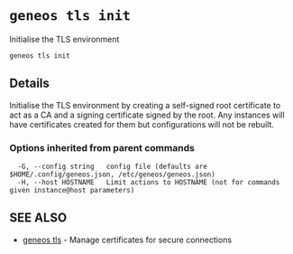# `geneos tls init`

Initialise the TLS environment

```text
geneos tls init
```

## Details

Initialise the TLS environment by creating a self-signed root
certificate to act as a CA and a signing certificate signed by the root.
Any instances will have certificates created for them but configurations
will not be rebuilt.

### Options inherited from parent commands

```text
  -G, --config string   config file (defaults are $HOME/.config/geneos.json, /etc/geneos/geneos.json)
  -H, --host HOSTNAME   Limit actions to HOSTNAME (not for commands given instance@host parameters)
```

## SEE ALSO

* [geneos tls](geneos_tls.md)	 - Manage certificates for secure connections
